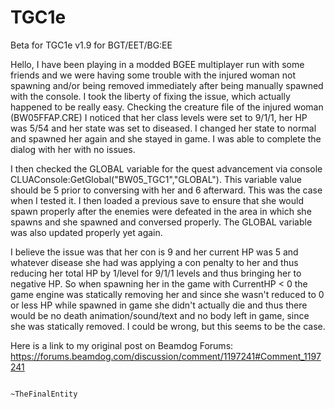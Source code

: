 # TGC1e
Beta for TGC1e v1.9 for BGT/EET/BG:EE

Hello,
I have been playing in a modded BGEE multiplayer run with some friends and we were having some trouble with the injured woman not spawning and/or being removed immediately after being manually spawned with the console. I took the liberty of fixing the issue, which actually happened to be really easy. Checking the creature file of the injured woman (BW05FFAP.CRE) I noticed that her class levels were set to 9/1/1, her HP was 5/54 and her state was set to diseased. I changed her state to normal and spawned her again and she stayed in game. I was able to complete the dialog with her with no issues.

I then checked the GLOBAL variable for the quest advancement via console CLUAConsole:GetGlobal("BW05_TGC1","GLOBAL"). This variable value should be 5 prior to conversing with her and 6 afterward. This was the case when I tested it. I then loaded a previous save to ensure that she would spawn properly after the enemies were defeated in the area in which she spawns and she spawned and conversed properly. The GLOBAL variable was also updated properly yet again.

I believe the issue was that her con is 9 and her current HP was 5 and whatever disease she had was applying a con penalty to her and thus reducing her total HP by 1/level for 9/1/1 levels and thus bringing her to negative HP. So when spawning her in the game with CurrentHP < 0 the game engine was statically removing her and since she wasn't reduced to 0 or less HP while spawned in game she didn't actually die and thus there would be no death animation/sound/text and no body left in game, since she was statically removed. I could be wrong, but this seems to be the case.

Here is a link to my original post on Beamdog Forums: https://forums.beamdog.com/discussion/comment/1197241#Comment_1197241

                                                                                                  ~TheFinalEntity
